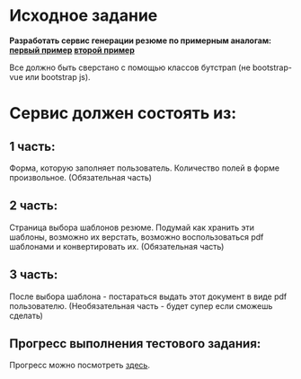# Исходное задание
**Разработать сервис генерации резюме по примерным аналогам:
[первый пример](https://app.cvmaker.ru/#/lichnyye-dannyye/)
[второй пример](https://resume.io/templates/professional)**

Все должно быть сверстано с помощью классов бутстрап (не bootstrap-vue или bootstrap js).
# Сервис должен состоять из:
## 1 часть:
Форма, которую заполняет пользователь. Количество полей в форме произвольное. (Обязательная часть)

## 2 часть:
Страница выбора шаблонов резюме. Подумай как хранить эти шаблоны, возможно их верстать, возможно воспользоваться pdf шаблонами и конвертировать их. (Обязательная часть) 

## 3 часть:
После выбора шаблона - постараться выдать этот документ в виде pdf пользователю. (Необязательная часть - будет супер если сможешь сделать)

## Прогресс выполнения тестового задания:
Прогресс можно посмотреть [здесь](https://github.com/To4ilko1/ResumeMaker/blob/master/TODO.md).